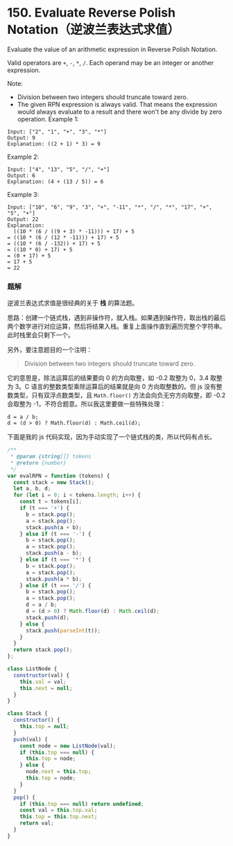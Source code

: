 
# 150. Evaluate Reverse Polish Notation（逆波兰表达式求值）

Evaluate the value of an arithmetic expression in Reverse Polish Notation.

Valid operators are `+`, `-`, `*`, `/`. Each operand may be an integer or another expression.

Note:

- Division between two integers should truncate toward zero.
- The given RPN expression is always valid. That means the expression would always evaluate to a result and there won't be any divide by zero operation.
Example 1:
```
Input: ["2", "1", "+", "3", "*"]
Output: 9
Explanation: ((2 + 1) * 3) = 9
```
Example 2:
```
Input: ["4", "13", "5", "/", "+"]
Output: 6
Explanation: (4 + (13 / 5)) = 6
```
Example 3:
```
Input: ["10", "6", "9", "3", "+", "-11", "*", "/", "*", "17", "+", "5", "+"]
Output: 22
Explanation: 
  ((10 * (6 / ((9 + 3) * -11))) + 17) + 5
= ((10 * (6 / (12 * -11))) + 17) + 5
= ((10 * (6 / -132)) + 17) + 5
= ((10 * 0) + 17) + 5
= (0 + 17) + 5
= 17 + 5
= 22
```

### 题解

逆波兰表达式求值是很经典的关于 **栈** 的算法题。

思路：创建一个链式栈，遇到非操作符，就入栈。如果遇到操作符，取出栈的最后两个数字进行对应运算，然后将结果入栈。重复上面操作直到遍历完整个字符串。此时栈里会只剩下一个。

另外，要注意题目的一个注明：

> Division between two integers should truncate toward zero.

它的意思是，除法运算后的结果要向 0 的方向取整，如 -0.2 取整为 0，3.4 取整为 3。C 语言的整数类型乘除运算后的结果就是向 0 方向取整数的。但 js 没有整数类型，只有双浮点数类型，且 `Math.floor()` 方法会向负无穷方向取整，即 -0.2 会取整为 -1，不符合题意。所以我这里要做一些特殊处理：

```
d = a / b;
d = (d > 0) ? Math.floor(d) : Math.ceil(d);
```

下面是我的 js 代码实现，因为手动实现了一个链式栈的类，所以代码有点长。

```js
/**
 * @param {string[]} tokens
 * @return {number}
 */
var evalRPN = function (tokens) {
  const stack = new Stack();
  let a, b, d;
  for (let i = 0; i < tokens.length; i++) {
    const t = tokens[i];
    if (t === '+') {
      b = stack.pop();
      a = stack.pop();
      stack.push(a + b);
    } else if (t === '-') {
      b = stack.pop();
      a = stack.pop();
      stack.push(a - b);
    } else if (t === '*') {
      b = stack.pop();
      a = stack.pop();
      stack.push(a * b);
    } else if (t === '/') {
      b = stack.pop();
      a = stack.pop();
      d = a / b;
      d = (d > 0) ? Math.floor(d) : Math.ceil(d);
      stack.push(d);
    } else {
      stack.push(parseInt(t));
    }
  }
  return stack.pop();
};

class ListNode {
  constructor(val) {
    this.val = val;
    this.next = null;
  }
}

class Stack {
  constructor() {
    this.top = null;
  }
  push(val) {
    const node = new ListNode(val);
    if (this.top === null) {
      this.top = node;
    } else {
      node.next = this.top;
      this.top = node;
    }
  }
  pop() {
    if (this.top === null) return undefined;
    const val = this.top.val;
    this.top = this.top.next;
    return val;
  }
}
```